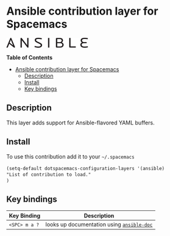 # Ansible contribution layer for Spacemacs

![ansible](img/ansible.png)

<!-- markdown-toc start - Don't edit this section. Run M-x markdown-toc/generate-toc again -->
**Table of Contents**

- [Ansible contribution layer for Spacemacs](#ansible-contribution-layer-for-spacemacs)
    - [Description](#description)
    - [Install](#install)
    - [Key bindings](#key-bindings)

<!-- markdown-toc end -->

## Description

This layer adds support for Ansible-flavored YAML buffers.

## Install

To use this contribution add it to your `~/.spacemacs`

```elisp
(setq-default dotspacemacs-configuration-layers '(ansible)
"List of contribution to load."
)
```

## Key bindings

Key Binding   | Description
--------------|------------------------------------------------------------
`<SPC> m a ?` | looks up documentation using [`ansible-doc`][ansible-doc]

[ansible-doc]: https://github.com/lunaryorn/ansible-doc.el
